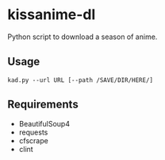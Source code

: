 # kissanime-dl

Python script to download a season of anime.

## Usage

`kad.py --url URL [--path /SAVE/DIR/HERE/]`

## Requirements

* BeautifulSoup4
* requests
* cfscrape
* clint
